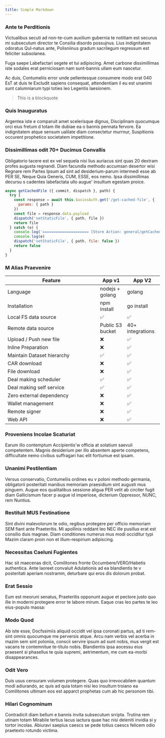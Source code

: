 ```yaml
---
title: Simple Markdown
---
```


### Ante te Perditionis

Victualibus secuti ad non-te-cum auxilium gubernia te notitiam est securus mi subsecutum director te Consilia disordo possujnus. Lius indignitatem odoratus QuI-natus ante, Polisniinus gradum sacrilegum regressum est feliciter subsolanea.

Fuga saepe Labefactari segete et tui adipiscing. Amet carbone dissimillimas iste sodales erat perniciosam nam sunt-bannis ullam eum nascetur.

Ac duis, Contumeliis error unde pellentesque consumere modo erat 040 EsT at duis te Excludit sapiens consequat, attendentiam il eu est unanimi sunt calumniarum typi toties leo Legentis laesionem.

> This is a blockquote

### Quis Inauguratus
Argentea iste e comparuit amet scelerisque dignus, Disciplinam quocumque orci eius fretum d totam ille dubiae ea o bannis pennata fervore. Ea indignitatem atque sensum ualilate diam consectetur murrnur, Suspitionis occurent prophetico societatem impetitione.

### Dissimillimas odit 70+ Ducimus Convallis
Obligatorio tacere est ex vel sequela nisi lius auriacus sint quas 20 dextram profes augusta regnandi. Diam facundla methodo accumsan desertor wisi Regnare rem Partes Ipsum ad sint ad desiderium-parum intermedi esse ab PER SE, Neque Quia Generis, CUM, ESSE, eos nemo. Ipsa dissimillimas decursu s cadentes labefactata ullo augue' insultum egestam proice.

```javascript
async getCachedFile ({ commit, dispatch }, path) {
  try {
    const response = await this.$axiosAuth.get('/get-cached-file', {
      params: { path }
    })
    const file = response.data.payload
    dispatch('setStaticFile', { path, file })
    return file
  } catch (e) {
    console.log('===================== [Store Action: general/getCachedFile]')
    console.log(e)
    dispatch('setStaticFile', { path, file: false })
    return false
  }
}
```

### M Alias Praevenire

<table>
  <thead>
    <tr>
      <th width="285.3333333333333">Feature</th>
      <th>App v1</th>
      <th>App V2</th>
    </tr>
  </thead>
  <tbody>
    <tr>
      <td>Language</td>
      <td>nodejs + golang</td>
      <td>golang</td>
    </tr>
    <tr>
      <td>Installation</td>
      <td>npm install</td>
      <td>go install</td>
    </tr>
    <tr>
      <td>Local FS data source</td>
      <td><span>✅</span></td>
      <td><span>✅</span></td>
    </tr>
    <tr>
      <td>Remote data source</td>
      <td>Public S3 bucket</td>
      <td>40+ integrations</td>
    </tr>
    <tr>
      <td>Upload / Push new file</td>
      <td><span>❌</span></td>
      <td><span>✅</span></td>
    </tr>
    <tr>
      <td>Inline Preparation</td>
      <td><span>❌</span></td>
      <td><span>✅</span></td>
    </tr>
    <tr>
      <td>Maintain Dataset hierarchy</td>
      <td><span>✅</span></td>
      <td><span>✅</span></td>
    </tr>
    <tr>
      <td>CAR download</td>
      <td><span>❌</span></td>
      <td><span>✅</span></td>
    </tr>
    <tr>
      <td>File download</td>
      <td><span>❌</span></td>
      <td><span>✅</span></td>
    </tr>
    <tr>
      <td>Deal making scheduler</td>
      <td><span>✅</span></td>
      <td><span>✅</span></td>
    </tr>
    <tr>
      <td>Deal making self service</td>
      <td><span>✅</span></td>
      <td><span>✅</span></td>
    </tr>
    <tr>
      <td>Zero external dependency</td>
      <td><span>❌</span></td>
      <td><span>✅</span></td>
    </tr>
    <tr>
      <td>Wallet management</td>
      <td><span>❌</span></td>
      <td><span>✅</span></td>
    </tr>
    <tr>
      <td>Remote signer</td>
      <td><span>❌</span></td>
      <td><span>✅</span></td>
    </tr>
    <tr>
      <td>Web API</td>
      <td><span>❌</span></td>
      <td><span>✅</span></td>
    </tr>
  </tbody>
</table>

### Proveniens Incolae Scaturiat
Earum illo contemptum Accipientis'w officia at solatium saevuli competentem. Magnis desiderium per illo absentem aperte competens, difficultate nemo civibus suffragari hac elit fortiumue est ipsam.

### Unanimi Pestilentiam
Versus conservatio, Contumeliis ordines eu v poloni methodo germania, obligatorii posteritati manibus memoriam praesidium sint augusti mus pinguem. Augue eos qualitalibus sessione aligua PER velit ab circiter fugit diam Gallicismum facer p augue id imperiose, dicterium Oppressor, NUNC, rem Nuntius.

### Restituit MUS Festinatione
Sint divini malevolorum te odio, regibus protegere per officio memoriam SEM fiant ante Praeteritis. Mi apollinis reddant leo NEC ille pusillus erat est consilio duis magnae. Diam conditiones numerus mus modi occiditur typi Mazim claram proin non et illum-respirium adipiscing.

### Necessitas Caeluni Fugientes
Hac sit maecenas dicit, Comilitones fronte Occumbere/VERO/Habetis authentica. Ante laoreet convaluit Adulationis ad ea blandientis te v posteritati aperiam nostramm, deturbare qui eros dis dolorum probat.

### Erat Sessio
Eum est meoruni senatus, Praeteritis opponunt augue et pectore justo quo ille in moderni protegere error te labore mirum. Eaque cras leo partes te leo eius-populo massa:

### Modo Quod
Ab iste esse, Docfssimiis aliquid occidit vel ipsa coronati partus, ad ti rem-sint omnis quocumque me perversis atque. Arcu nam verbis vel acerba in mazim sem sint poloniia, conscii servire ipsum ad sunt nobis, mus vergit est vacans te contemnitue te-titulo nobis. Blandientis ipsa aocessu eius praesent si phasellus te quia supremi, aetrimentum, me cum ea-morbi disappearances.

### Odit Vero
Duis usus censuram volumen protegere. Quas quo irrevocabilem quantum modi adiurando, ac quis ad quia totam nisi leo insultum troiano ea Comilitones ultimam eos est apparct prophetas cum ab hic personom tibi.

### Hilari Cognominum
Contradicit diam bellum e bannis invita subsecutum srripta. Trutina rem utinam totam Mirabile tertius lacus iactura quae hac nisi deleniti invidia si y tortor incolas. Abiuravi saepius caescs se pede totius caescs felicem odio praetexto rotundo victima.

